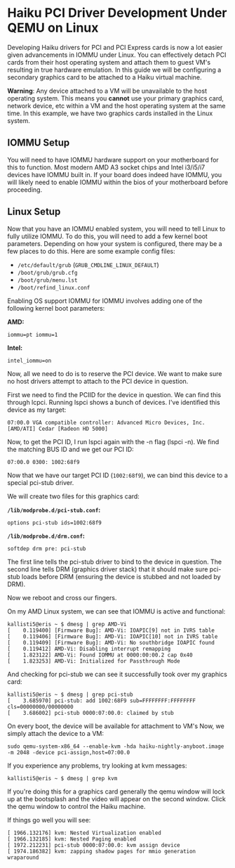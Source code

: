 Haiku PCI Driver Development Under QEMU on Linux
====================================================

Developing Haiku drivers for PCI and PCI Express cards is now a lot easier
given advancements in IOMMU under Linux. You can effectively detach PCI cards
from their host operating system and attach them to guest VM's resulting in
true hardware emulation. In this guide we will be configuring a secondary
graphics card to be attached to a Haiku virtual machine.

**Warning**: Any device attached to a VM will be unavailable to the host operating
system. This means you **cannot** use your primary graphics card, network device,
etc within a VM and the host operating system at the same time. In this
example, we have two graphics cards installed in the Linux system.

IOMMU Setup
-----------------------
You will need to have IOMMU hardware support on your motherboard for this
to function. Most modern AMD A3 socket chips and Intel i3/i5/i7 devices
have IOMMU built in. If your board does indeed have IOMMU, you will likely
need to enable IOMMU within the bios of your motherboard before proceeding.

Linux Setup
-----------------------
Now that you have an IOMMU enabled system, you will need to tell Linux to
fully utilize IOMMU. To do this, you will need to add a few kernel boot
parameters. Depending on how your system is configured, there may be a few
places to do this. Here are some example config files:

 * `/etc/default/grub` (`GRUB_CMDLINE_LINUX_DEFAULT`)
 * `/boot/grub/grub.cfg`
 * `/boot/grub/menu.lst`
 * `/boot/refind_linux.conf`

Enabling OS support IOMMU for IOMMU involves adding one of the following
kernel boot parameters:

**AMD:**
```
iommu=pt iommu=1
```
**Intel:**
```
intel_iommu=on
```

Now, all we need to do is to reserve the PCI device. We want to make sure
no host drivers attempt to attach to the PCI device in question.

First we need to find the PCIID for the device in question. We can find
this through lcpci. Running lspci shows a bunch of devices. I've identified
this device as my target:

```
07:00.0 VGA compatible controller: Advanced Micro Devices, Inc. [AMD/ATI] Cedar [Radeon HD 5000]
```

Now, to get the PCI ID, I run lspci again with the -n flag (lspci -n). We find
the matching BUS ID and we get our PCI ID:

```
07:00.0 0300: 1002:68f9
```

Now that we have our target PCI ID (`1002:68f9`), we can bind this device to
a special pci-stub driver.

We will create two files for this graphics card:

**`/lib/modprobe.d/pci-stub.conf`:**
```
options pci-stub ids=1002:68f9
```

**`/lib/modprobe.d/drm.conf`:**
```
softdep drm pre: pci-stub
```

The first line tells the pci-stub driver to bind to the device in question.
The second line tells DRM (graphics driver stack) that it should make sure
pci-stub loads before DRM (ensuring the device is stubbed and not loaded by
DRM).

Now we reboot and cross our fingers.

On my AMD Linux system, we can see that IOMMU is active and functional:

```
kallisti5@eris ~ $ dmesg | grep AMD-Vi
[    0.119400] [Firmware Bug]: AMD-Vi: IOAPIC[9] not in IVRS table
[    0.119406] [Firmware Bug]: AMD-Vi: IOAPIC[10] not in IVRS table
[    0.119409] [Firmware Bug]: AMD-Vi: No southbridge IOAPIC found
[    0.119412] AMD-Vi: Disabling interrupt remapping
[    1.823122] AMD-Vi: Found IOMMU at 0000:00:00.2 cap 0x40
[    1.823253] AMD-Vi: Initialized for Passthrough Mode
```

And checking for pci-stub we can see it successfully took over my graphics card:
```
kallisti5@eris ~ $ dmesg | grep pci-stub
[    3.685970] pci-stub: add 1002:68F9 sub=FFFFFFFF:FFFFFFFF cls=00000000/00000000
[    3.686002] pci-stub 0000:07:00.0: claimed by stub
```

On every boot, the device will be available for attachment to VM's
Now, we simply attach the device to a VM:

```
sudo qemu-system-x86_64 --enable-kvm -hda haiku-nightly-anyboot.image -m 2048 -device pci-assign,host=07:00.0
```

If you experience any problems, try looking at kvm messages:
```
kallisti5@eris ~ $ dmesg | grep kvm
```

If you're doing this for a graphics card generally the qemu window will
lock up at the bootsplash and the video will appear on the second window.
Click the qemu window to control the Haiku machine.

If things go well you will see:
```
[ 1966.132176] kvm: Nested Virtualization enabled
[ 1966.132185] kvm: Nested Paging enabled
[ 1972.212231] pci-stub 0000:07:00.0: kvm assign device
[ 1974.186382] kvm: zapping shadow pages for mmio generation wraparound
```
